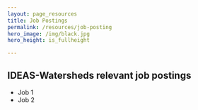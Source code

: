 ```yaml
---
layout: page_resources
title: Job Postings
permalink: /resources/job-posting
hero_image: /img/black.jpg
hero_height: is_fullheight

---
```


<h2>IDEAS-Watersheds relevant job postings</h2>

- Job 1
- Job 2




